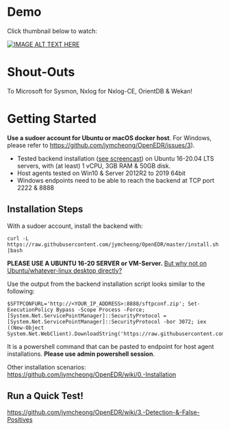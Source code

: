# Demo
Click thumbnail below to watch:

[![IMAGE ALT TEXT HERE](https://img.youtube.com/vi/5YeH1RwzqXU/0.jpg)](https://www.youtube.com/watch?v=5YeH1RwzqXU)

# Shout-Outs
To Microsoft for Sysmon, Nxlog for Nxlog-CE, OrientDB & Wekan!

# Getting Started
**Use a sudoer account for Ubuntu or macOS docker host**. For Windows, please refer to https://github.com/jymcheong/OpenEDR/issues/3). 

* Tested backend installation ([see screencast](https://asciinema.org/a/AqZUQgakqMAErdWqoDc9b3dyS)) on Ubuntu 16-20.04 LTS servers, with (at least) 1 vCPU, 3GB RAM & 50GB disk.
* Host agents tested on Win10 & Server 2012R2 to 2019 64bit
* Windows endpoints need to be able to reach the backend at TCP port 2222 & 8888

## Installation Steps
With a sudoer account, install the backend with: 

`curl -L https://raw.githubusercontent.com/jymcheong/OpenEDR/master/install.sh |bash`

**PLEASE USE A UBUNTU 16-20 SERVER or VM-Server.** [But why not on Ubuntu/whatever-linux desktop directly?](https://github.com/jymcheong/OpenEDR/issues/15)

Use the output from the backend installation script looks similar to the following: 

```
$SFTPCONFURL='http://<YOUR_IP_ADDRESS>:8888/sftpconf.zip'; Set-ExecutionPolicy Bypass -Scope Process -Force; [System.Net.ServicePointManager]::SecurityProtocol = [System.Net.ServicePointManager]::SecurityProtocol -bor 3072; iex ((New-Object System.Net.WebClient).DownloadString('https://raw.githubusercontent.com/jymcheong/openedrClient/master/install.ps1'))
```

It is a powershell command  that can be pasted to endpoint for host agent installations. **Please use admin powershell session**.

Other installation scenarios: https://github.com/jymcheong/OpenEDR/wiki/0.-Installation

## Run a Quick Test!
https://github.com/jymcheong/OpenEDR/wiki/3.-Detection-&-False-Positives
